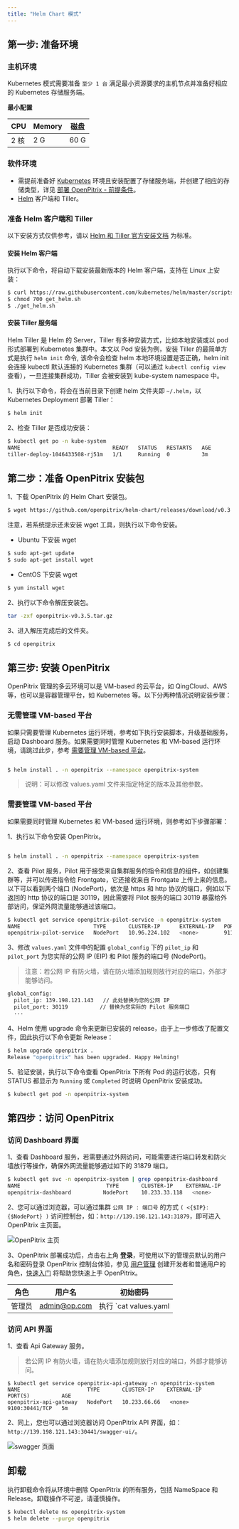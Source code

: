 ```yaml
---
title: "Helm Chart 模式"
---
```


## 第一步: 准备环境

### 主机环境

Kubernetes 模式需要准备 `至少 1 台` 满足最小资源要求的主机节点并准备好相应的 Kubernetes 存储服务端。

**最小配置**

|   CPU  |  Memory |  磁盘  |
|--------|---------|-------|
|  2 核  |    2 G  |  60 G |

### 软件环境

- 需提前准备好 [Kubernetes](https://kubernetes.io/) 环境且安装配置了存储服务端，并创建了相应的存储类型，详见 [部署 OpenPitrix - 前提条件](../installation-guide/#前提条件)。
- [Helm](https://helm.sh/) 客户端和 Tiller。

### 准备 Helm 客户端和 Tiller

以下安装方式仅供参考，请以 [Helm 和 Tiller 官方安装文档](https://github.com/helm/helm/blob/master/docs/install.md#installing-the-helm-client)  为标准。

#### 安装 Helm 客户端

执行以下命令，将自动下载安装最新版本的 Helm 客户端，支持在 Linux 上安装：

```bash
$ curl https://raw.githubusercontent.com/kubernetes/helm/master/scripts/get > get_helm.sh
$ chmod 700 get_helm.sh
$ ./get_helm.sh
```

#### 安装 Tiller 服务端

Helm Tiller 是 Helm 的 Server，Tiller 有多种安装方式，比如本地安装或以 pod 形式部署到 Kubernetes 集群中。本文以 Pod 安装为例，安装 Tiller 的最简单方式是执行 `helm init` 命令, 该命令会检查 helm 本地环境设置是否正确，helm init 会连接 kubectl 默认连接的 Kubernetes 集群（可以通过 `kubectl config view` 查看），一旦连接集群成功，Tiller 会被安装到 kube-system namespace 中。

1、执行以下命令，将会在当前目录下创建 helm 文件夹即 `~/.helm`，以 Kubernetes Deployment 部署 Tiller：

```bash
$ helm init
```

2、检查 Tiller 是否成功安装：

```bash
$ kubectl get po -n kube-system
NAME                             READY   STATUS   RESTARTS   AGE
tiller-deploy-1046433508-rj51m   1/1     Running  0          3m
```

## 第二步：准备 OpenPitrix 安装包

1、下载 OpenPitrix 的 Helm Chart 安装包。

```bash
$ wget https://github.com/openpitrix/helm-chart/releases/download/v0.3.5/openpitrix-v0.3.5.tar.gz
```

注意，若系统提示还未安装 wget 工具，则执行以下命令安装。

- Ubuntu 下安装 wget

```bash
$ sudo apt-get update  
$ sudo apt-get install wget  
```
- CentOS 下安装 wget

```bash
$ yum install wget
```

2、执行以下命令解压安装包。

```bash
tar -zxf openpitrix-v0.3.5.tar.gz 
```

3、进入解压完成后的文件夹。

```bash
$ cd openpitrix
```

## 第三步: 安装 OpenPitrix

OpenPitrix 管理的多云环境可以是 VM-based 的云平台，如 QingCloud、AWS 等，也可以是容器管理平台，如 Kubernetes 等。以下分两种情况说明安装步骤：

### 无需管理 VM-based 平台

如果只需要管理 Kubernetes 运行环境，参考如下执行安装脚本，升级基础服务，启动 Dashboard 服务。如果需要同时管理 Kubernetes 和 VM-based 运行环境，请跳过此步，参考 [需要管理 VM-based 平台](../helm-chart/#需要管理-vm-based-平台)。


```bash

$ helm install . -n openpitrix --namespace openpitrix-system
```


> 说明：可以修改 values.yaml 文件来指定特定的版本及其他参数。



### 需要管理 VM-based 平台

如果需要同时管理 Kubernetes 和 VM-based 运行环境，则参考如下步骤部署：

1、执行以下命令安装 OpenPitrix。

```bash

$ helm install . -n openpitrix --namespace openpitrix-system
```


2、查看 Pilot 服务，Pilot 用于接受来自集群服务的指令和信息的组件，如创建集群等，并可以传递指令给 Frontgate，它还接收来自 Frontgate 上传上来的信息。以下可以看到两个端口 (NodePort)，依次是 https 和 http 协议的端口，例如以下返回的 http 协议的端口是 30119，因此需要将 Pilot 服务的端口 30119 暴露给外部访问，保证外网流量能够通过该端口。

```bash
$ kubectl get service openpitrix-pilot-service -n openpitrix-system
NAME                       TYPE       CLUSTER-IP      EXTERNAL-IP   PORT(S)                         AGE
openpitrix-pilot-service   NodePort   10.96.224.102   <none>        9110:31866/TCP, 9114:30119/TCP   5m
```

3、修改 `values.yaml` 文件中的配置 `global_config` 下的 `pilot_ip` 和 `pilot_port` 为您实际的公网 IP (EIP) 和 Pilot 服务的端口号 (NodePort)。

> 注意：若公网 IP 有防火墙，请在防火墙添加规则放行对应的端口，外部才能够访问。

```bash
global_config:
  pilot_ip: 139.198.121.143   // 此处替换为您的公网 IP
  pilot_port: 30119          // 替换为您实际的 Pilot 服务端口
  ···
```

4、Helm 使用 upgrade 命令来更新已安装的 release，由于上一步修改了配置文件，因此执行以下命令更新 Release：

```bash
$ helm upgrade openpitrix .
Release "openpitrix" has been upgraded. Happy Helming!
```

5、验证安装，执行以下命令查看 OpenPitrix 下所有 Pod 的运行状态，只有 STATUS 都显示为 `Running` 或 `Completed` 时说明 OpenPitrix 安装成功。

```bash
$ kubectl get pod -n openpitrix-system 
```

## 第四步：访问 OpenPitrix

### 访问 Dashboard 界面

1、查看 Dashboard 服务，若需要通过外网访问，可能需要进行端口转发和防火墙放行等操作，确保外网流量能够通过如下的 31879 端口。

```bash
$ kubectl get svc -n openpitrix-system | grep openpitrix-dashboard
NAME                           TYPE       CLUSTER-IP    EXTERNAL-IP     PORT(S)               AGE
openpitrix-dashboard          NodePort    10.233.33.118   <none>        80:31879/TCP          4m
```

2、您可以通过浏览器，可以通过集群 `公网 IP : 端口号` 的方式 `( <{$IP}:{$NodePort} )` 访问控制台，如：`http://139.198.121.143:31879`，即可进入 OpenPitrix 主页面。

![OpenPitrix 主页](/dashboard-kubernetes.png)

3、OpenPitrix 部署成功后，点击右上角 **登录**，可使用以下的管理员默认的用户名和密码登录 OpenPitrix 控制台体验，参见 [用户管理](../../user-guide/user-management) 创建开发者和普通用户的角色，[快速入门](../../getting-start/introduction) 将帮助您快速上手 OpenPitrix。


| 角色 |	用户名 |	初始密码 |
|-----|-----|-----|
| 管理员	| admin@op.com 	| 执行 `cat values.yaml | grep iam_account` 查看密码，建议您登陆后修改初始密码 | 

### 访问 API 界面

1、查看 Api Gateway 服务。

> 若公网 IP 有防火墙，请在防火墙添加规则放行对应的端口，外部才能够访问。

```
$ kubectl get service openpitrix-api-gateway -n openpitrix-system
NAME                     TYPE       CLUSTER-IP    EXTERNAL-IP    PORT(S)          AGE
openpitrix-api-gateway   NodePort   10.233.66.66   <none>         9100:30441/TCP   5m
```

2、同上，您也可以通过浏览器访问 OpenPitrix API 界面，如：`http://139.198.121.143:30441/swagger-ui/`。

![swagger 页面](/swaggerUI-kubernetes.png)

## 卸载

执行卸载命令将从环境中删除 OpenPitrix 的所有服务，包括 NameSpace 和 Release。卸载操作不可逆，请谨慎操作。

```bash
$ kubectl delete ns openpitrix-system
$ helm delete --purge openpitrix
```